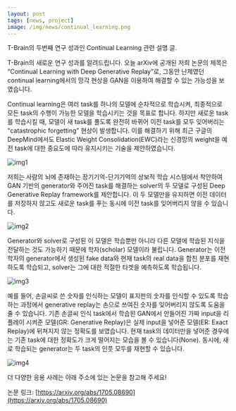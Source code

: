 ```yaml
---
layout: post
tags: [news, project]
image: /img/news/continual_learning.png
---
```


T-Brain의 두번째 연구 성과인 Continual Learning 관련 설명 글.

T-Brain의 새로운 연구 성과를 알려드립니다. 오늘 arXiv에 공개된 저희 논문의 제목은 “Continual Learning with Deep Generative Replay”로, 그동안 난제였던 continual learning에서의 망각 현상을 GAN을 이용하여 해결할 수 있는 가능성을 보였습니다.

Continual learning은 여러 task를 하나의 모델에 순차적으로 학습시켜, 최종적으로 모든 task의 수행이 가능한 모델을 학습시키는 것을 목표로 합니다. 하지만 새로운 task를 학습시킬 때, 모델이 새 task를 풀도록 완전히 바뀌어 이전 task를 모두 잊어버리는 “catastrophic forgetting” 현상이 발생합니다. 이를 해결하기 위해 최근 구글의 DeepMind에서도 Elastic Weight Consolidation(EWC)라는 신경망의 weight을 예전 task에 대한 중요도에 따라 유지시키는 기술을 제안하였습니다.

![img1](img/news/continual_learning1.png)

저희는 사람의 뇌에 존재하는 장기기억-단기기억의 상보적 학습 시스템에서 착안하여 GAN 기반의 generator와 주어진 task를 해결하는 solver의 두 모델로 구성된 Deep Generative Replay framework를 제안합니다. 이 두 모델만을 유지하면 이전 데이터를 저장하지 않고도 새로운 task를 푸는 동시에 이전 task를 잊어버리지 않을 수 있습니다. 

![img2](img/news/continual_learning2.png)

Generator와 solver로 구성된 이 모델은 학습뿐만 아니라 다른 모델에 학습된 지식을 전달하는 것도 가능하기 때문에 학자(scholar) 모델이라 불립니다. Generator는 이전 학자의 generator에서 생성된 fake data와 현재 task의 real data을 합친 분포를 재현하도록 학습되고, solver는 그에 대한 적절한 타겟을 예측하도록 학습됩니다.

![img3](img/news/continual_learning3.png)

예를 들어, 손글씨로 쓴 숫자를 인식하는 모델이 표지판의 숫자를 인식할 수 있도록 학습하는 과정에서 generative replay는 손으로 쓰여진 숫자를 잊어버리지 않도록 도움을 줄 수 있습니다. 기존 손글씨 인식 task에서 학습된 GAN에서 만들어진 가짜 input을 리플레이 시켜준 모델(GR: Generative Replay)은 실제 input을 넣어준 모델(ER: Exact Replay)에 뒤쳐지지 않는 정확도를 보였습니다. 현재 task의 데이터만을 넣어준 경우에는 기존 task에 대한 정확도가 크게 떨어지는 모습을 볼 수 있습니다(None). 동시에, 새로 학습되는 generator는 두 task의 인풋 모두를 재현할 수 있습니다.

![img4](img/news/continual_learning4.png)

더 다양한 응용 사례는 아래 주소에 있는 논문을 참고해 주세요!

논문 링크: [https://arxiv.org/abs/1705.08690](https://arxiv.org/abs/1705.08690)

